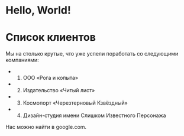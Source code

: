 # Hello, World!
# Список клиентов
Мы на столько крутые, что уже успели поработать со следующими компаниями:
- 1. ООО «Рога и копыта»
- 2. Издательство «Читый лист»
- 3. Космопорт «Черезтерновый Кзвёздный»
- 4. Дизайн-студия имени Слишком Известного Персонажа

Нас можно найти в google.com.